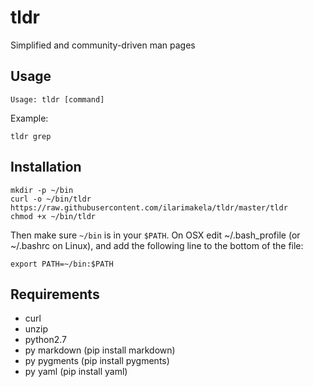 # tldr
Simplified and community-driven man pages

## Usage

    Usage: tldr [command]

Example:

    tldr grep

## Installation

    mkdir -p ~/bin
    curl -o ~/bin/tldr https://raw.githubusercontent.com/ilarimakela/tldr/master/tldr
    chmod +x ~/bin/tldr

Then make sure `~/bin` is in your `$PATH`. On OSX edit ~/.bash_profile (or ~/.bashrc on Linux), and add the following line to the bottom of the file:

    export PATH=~/bin:$PATH

## Requirements
- curl
- unzip
- python2.7
- py markdown (pip install markdown)
- py pygments (pip install pygments)
- py yaml (pip install yaml)

